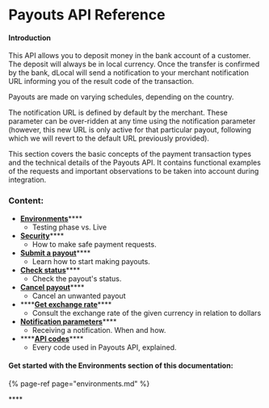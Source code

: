 # Payouts API Reference

#### Introduction

This API allows you to deposit money in the bank account of a customer. The deposit will always be in local currency. Once the transfer is confirmed by the bank, dLocal will send a notification to your merchant notification URL informing you of the result code of the transaction. 

Payouts are made on varying schedules, depending on the country.

The notification URL is defined by default by the merchant. These parameter can be over-ridden at any time using the notification parameter \(however, this new URL is only active for that particular payout, following which we will revert to the default URL previously provided\).

This section covers the basic concepts of the payment transaction types and the technical details of the Payouts API. It contains functional examples of the requests and important observations to be taken into account during integration.

### Content:

* [**Environments**](environments.md)\*\*\*\*
  * Testing phase vs. Live
* [**Security**](security.md)\*\*\*\*
  * How to make safe payment requests.
* [**Submit a payout**](payouts/)\*\*\*\*
  * Learn how to start making payouts.
* [**Check status**](check-status.md)\*\*\*\*
  * Check the payout's status.
* [**Cancel payout**](cancel-payout.md)\*\*\*\*
  * Cancel an unwanted payout
* \*\*\*\*[**Get exchange rate**](get-exchange-rate.md)\*\*\*\*
  * Consult the exchange rate of the given currency in relation to dollars
* [**Notification parameters**](notification-parameters.md)\*\*\*\*
  * Receiving a notification. When and how.
* \*\*\*\*[**API codes**](error-codes-reference.md)\*\*\*\*
  * Every code used in Payouts API, explained.



#### Get started with the Environments section of this documentation:

{% page-ref page="environments.md" %}





\*\*\*\*



